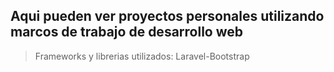 ## Aqui pueden ver proyectos personales utilizando marcos de trabajo de desarrollo web
> Frameworks y librerias utilizados: Laravel-Bootstrap
